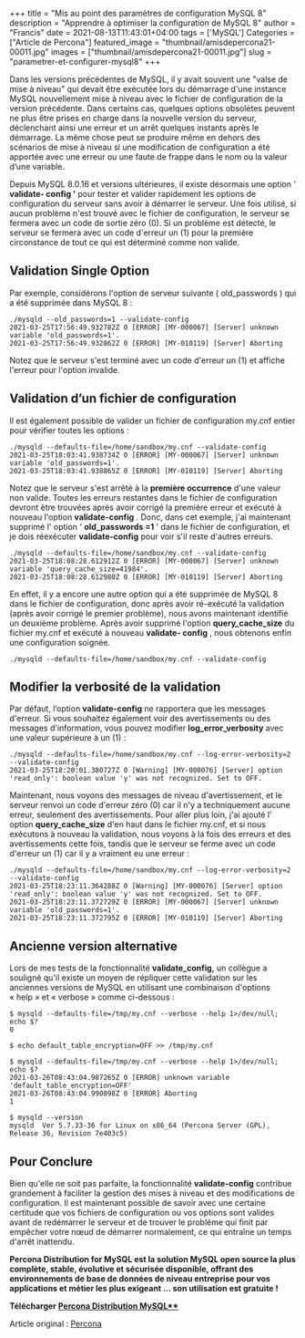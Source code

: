﻿+++
title = "Mis au point des paramètres de configuration MySQL 8"
description = "Apprendre à optimiser la configuration de MySQL 8"
author = "Francis"
date = 2021-08-13T11:43:01+04:00
tags = ['MySQL']
Categories = ["Article de Percona"]
featured_image = "thumbnail/amisdepercona21-00011.jpg"
images = ["thumbnail/amisdepercona21-00011.jpg"]
slug = "parametrer-et-configurer-mysql8"
+++


Dans les versions précédentes de MySQL, il y avait souvent une "valse de mise à niveau" qui devait être exécutée lors du démarrage d'une instance MySQL nouvellement mise à niveau avec le fichier de configuration de la version précédente. Dans certains cas, quelques options obsolètes peuvent ne plus être prises en charge dans la nouvelle version du serveur, déclenchant ainsi une erreur et un arrêt quelques instants après le démarrage. La même chose peut se produire même en dehors des scénarios de mise à niveau si une modification de configuration a été apportée avec une erreur ou une faute de frappe dans le nom ou la valeur d’une variable.

Depuis MySQL 8.0.16 et versions ultérieures, il existe désormais une option ' **validate- config '** pour tester et valider rapidement les options de configuration du serveur sans avoir à démarrer le serveur. Une fois utilisé, si aucun problème n'est trouvé avec le fichier de configuration, le serveur se fermera avec un code de sortie zéro (0). Si un problème est détecté, le serveur se fermera avec un code d'erreur un (1) pour la première circonstance de tout ce qui est déterminé comme non valide.

## **Validation Single Option**
Par exemple, considérons l'option de serveur suivante ( old\_passwords ) qui a été supprimée dans MySQL 8 :

```
./mysqld --old_passwords=1 --validate-config
2021-03-25T17:56:49.932782Z 0 [ERROR] [MY-000067] [Server] unknown variable 'old_passwords=1'.
2021-03-25T17:56:49.932862Z 0 [ERROR] [MY-010119] [Server] Aborting
```

Notez que le serveur s'est terminé avec un code d'erreur un (1) et affiche l'erreur pour l'option invalide.

## **Validation d’un fichier de configuration**
Il est également possible de valider un fichier de configuration my.cnf entier pour vérifier toutes les options :

```
./mysqld --defaults-file=/home/sandbox/my.cnf --validate-config
2021-03-25T18:03:41.938734Z 0 [ERROR] [MY-000067] [Server] unknown variable 'old_passwords=1'.
2021-03-25T18:03:41.938865Z 0 [ERROR] [MY-010119] [Server] Aborting
```

Notez que le serveur s'est arrêté à la **première occurrence** d'une valeur non valide. Toutes les erreurs restantes dans le fichier de configuration devront être trouvées après avoir corrigé la première erreur et exécuté à nouveau l'option **validate-config** . Donc, dans cet exemple, j'ai maintenant supprimé l' option ' **old\_passwords =1** ' dans le fichier de configuration, et je dois réexécuter **validate-config** pour voir s'il reste d'autres erreurs.

```
./mysqld --defaults-file=/home/sandbox/my.cnf --validate-config
2021-03-25T18:08:28.612912Z 0 [ERROR] [MY-000067] [Server] unknown variable 'query_cache_size=41984'.
2021-03-25T18:08:28.612980Z 0 [ERROR] [MY-010119] [Server] Aborting
```

En effet, il y a encore une autre option qui a été supprimée de MySQL 8 dans le fichier de configuration, donc après avoir ré-exécuté la validation (après avoir corrigé le premier problème), nous avons maintenant identifié un deuxième problème. Après avoir supprimé l'option **query\_cache\_size** du fichier my.cnf et exécuté à nouveau **validate- config** , nous obtenons enfin une configuration soignée.
```
./mysqld --defaults-file=/home/sandbox/my.cnf --validate-config
```

## **Modifier la verbosité de la validation**
Par défaut, l’option **validate-config** ne rapportera que les messages d'erreur. Si vous souhaitez également voir des avertissements ou des messages d'information, vous pouvez modifier **log\_error\_verbosity** avec une valeur supérieure à un (1) :

```
./mysqld --defaults-file=/home/sandbox/my.cnf --log-error-verbosity=2 --validate-config
2021-03-25T18:20:01.380727Z 0 [Warning] [MY-000076] [Server] option 'read_only': boolean value 'y' was not recognized. Set to OFF.
```

Maintenant, nous voyons des messages de niveau d'avertissement, et le serveur renvoi un code d'erreur zéro (0) car il n'y a techniquement aucune erreur, seulement des avertissements. Pour aller plus loin, j'ai ajouté l' option **query\_cache\_size** d'en haut dans le fichier my.cnf, et si nous exécutons à nouveau la validation, nous voyons à la fois des erreurs et des avertissements cette fois, tandis que le serveur se ferme avec un code d'erreur un (1) car il y a vraiment eu une erreur :

```
./mysqld --defaults-file=/home/sandbox/my.cnf --log-error-verbosity=2 --validate-config
2021-03-25T18:23:11.364288Z 0 [Warning] [MY-000076] [Server] option 'read_only': boolean value 'y' was not recognized. Set to OFF.
2021-03-25T18:23:11.372729Z 0 [ERROR] [MY-000067] [Server] unknown variable 'old_passwords=1'.
2021-03-25T18:23:11.372795Z 0 [ERROR] [MY-010119] [Server] Aborting
```

## **Ancienne version alternative**
Lors de mes tests de la fonctionnalité **validate\_config,** un collègue a souligné qu'il existe un moyen de répliquer cette validation sur les anciennes versions de MySQL en utilisant une combinaison d'options « help » et « verbose » comme ci-dessous :

```
$ mysqld --defaults-file=/tmp/my.cnf --verbose --help 1>/dev/null; echo $?
0
 
$ echo default_table_encryption=OFF >> /tmp/my.cnf
 
$ mysqld --defaults-file=/tmp/my.cnf --verbose --help 1>/dev/null; echo $?
2021-03-26T08:43:04.987265Z 0 [ERROR] unknown variable 'default_table_encryption=OFF'
2021-03-26T08:43:04.990898Z 0 [ERROR] Aborting
1
 
$ mysqld --version
mysqld  Ver 5.7.33-36 for Linux on x86_64 (Percona Server (GPL), Release 36, Revision 7e403c5)
```

## **Pour Conclure**
Bien qu'elle ne soit pas parfaite, la fonctionnalité **validate-config** contribue grandement à faciliter la gestion des mises à niveau et des modifications de configuration. Il est maintenant possible de savoir avec une certaine certitude que vos fichiers de configuration ou vos options sont valides avant de redémarrer le serveur et de trouver le problème qui finit par empêcher votre nœud de démarrer normalement, ce qui entraîne un temps d'arrêt inattendu.

**Percona Distribution for MySQL est la solution MySQL open source la plus complète, stable, évolutive et sécurisée disponible, offrant des environnements de base de données de niveau entreprise pour vos applications et métier les plus exigeant … son utilisation est gratuite !**

**Télécharger [Percona Distribution MySQL**](https://www.percona.com/software/mysql-database)**

Article original : [Percona](https://www.percona.com/blog/2021/04/01/easily-validate-configuration-settings-in-mysql-8/)
